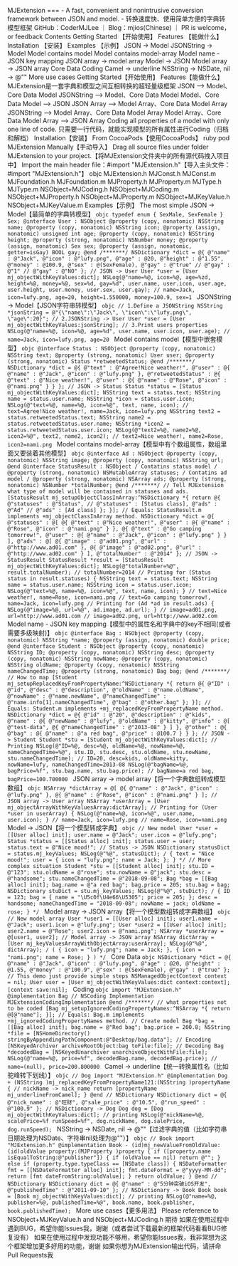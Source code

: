 MJExtension === - A fast, convenient and nonintrusive conversion framework between JSON and model. - 转换速度快、使用简单方便的字典转模型框架 GitHub：CoderMJLee ｜ Blog：mjios(Chinese) ｜ PR is welcome，or feedback Contents Getting Started 【开始使用】 Features 【能做什么】 Installation 【安装】 Examples 【示例】 JSON -> Model JSONString -> Model Model contains model Model contains model-array Model name - JSON key mapping JSON array -> model array Model -> JSON Model array -> JSON array Core Data Coding Camel -> underline NSString -> NSDate, nil -> @"" More use cases Getting Started【开始使用】 Features【能做什么】 MJExtension是一套字典和模型之间互相转换的超轻量级框架 JSON --> Model、Core Data Model JSONString --> Model、Core Data Model Model、Core Data Model --> JSON JSON Array --> Model Array、Core Data Model Array JSONString --> Model Array、Core Data Model Array Model Array、Core Data Model Array --> JSON Array Coding all properties of a model with only one line of code. 只需要一行代码，就能实现模型的所有属性进行Coding（归档和解档） Installation【安装】 From CocoaPods【使用CocoaPods】 ruby pod MJExtension Manually【手动导入】 Drag all source files under folder MJExtension to your project.【将MJExtension文件夹中的所有源代码拽入项目中】 Import the main header file：#import "MJExtension.h"【导入主头文件：#import "MJExtension.h"】 objc MJExtension.h MJConst.h MJConst.m MJFoundation.h MJFoundation.m MJProperty.h MJProperty.m MJType.h MJType.m NSObject+MJCoding.h NSObject+MJCoding.m NSObject+MJProperty.h NSObject+MJProperty.m NSObject+MJKeyValue.h NSObject+MJKeyValue.m Examples【示例】 The most simple JSON -> Model【最简单的字典转模型】 ```objc typedef enum { SexMale, SexFemale } Sex; @interface User : NSObject @property (copy, nonatomic) NSString name; @property (copy, nonatomic) NSString icon; @property (assign, nonatomic) unsigned int age; @property (copy, nonatomic) NSString height; @property (strong, nonatomic) NSNumber money; @property (assign, nonatomic) Sex sex; @property (assign, nonatomic, getter=isGay) BOOL gay; @end /*******/ NSDictionary *dict = @{ @"name" : @"Jack", @"icon" : @"lufy.png", @"age" : @20, @"height" : @"1.55", @"money" : @100.9, @"sex" : @(SexFemale), @"gay" : @"true" // @"gay" : @"1" // @"gay" : @"NO" }; // JSON -> User User *user = [User mj_objectWithKeyValues:dict]; NSLog(@"name=%@, icon=%@, age=%zd, height=%@, money=%@, sex=%d, gay=%d", user.name, user.icon, user.age, user.height, user.money, user.sex, user.gay); // name=Jack, icon=lufy.png, age=20, height=1.550000, money=100.9, sex=1 ``` JSONString -> Model【JSON字符串转模型】 ```objc // 1.Define a JSONString NSString *jsonString = @"{\"name\":\"Jack\", \"icon\":\"lufy.png\", \"age\":20}"; // 2.JSONString -> User User *user = [User mj_objectWithKeyValues:jsonString]; // 3.Print users properties NSLog(@"name=%@, icon=%@, age=%d", user.name, user.icon, user.age); // name=Jack, icon=lufy.png, age=20 ``` Model contains model【模型中嵌套模型】 ```objc @interface Status : NSObject @property (copy, nonatomic) NSString text; @property (strong, nonatomic) User user; @property (strong, nonatomic) Status *retweetedStatus; @end /*******/ NSDictionary *dict = @{ @"text" : @"Agree!Nice weather!", @"user" : @{ @"name" : @"Jack", @"icon" : @"lufy.png" }, @"retweetedStatus" : @{ @"text" : @"Nice weather!", @"user" : @{ @"name" : @"Rose", @"icon" : @"nami.png" } } }; // JSON -> Status Status *status = [Status mj_objectWithKeyValues:dict]; NSString text = status.text; NSString name = status.user.name; NSString *icon = status.user.icon; NSLog(@"text=%@, name=%@, icon=%@", text, name, icon); // text=Agree!Nice weather!, name=Jack, icon=lufy.png NSString text2 = status.retweetedStatus.text; NSString name2 = status.retweetedStatus.user.name; NSString *icon2 = status.retweetedStatus.user.icon; NSLog(@"text2=%@, name2=%@, icon2=%@", text2, name2, icon2); // text2=Nice weather!, name2=Rose, icon2=nami.png ``` Model contains model-array【模型中有个数组属性，数组里面又要装着其他模型】 ```objc @interface Ad : NSObject @property (copy, nonatomic) NSString image; @property (copy, nonatomic) NSString url; @end @interface StatusResult : NSObject / Contatins status model / @property (strong, nonatomic) NSMutableArray statuses; / Contatins ad model / @property (strong, nonatomic) NSArray ads; @property (strong, nonatomic) NSNumber *totalNumber; @end /*******/ // Tell MJExtension what type of model will be contained in statuses and ads. [StatusResult mj_setupObjectClassInArray:^NSDictionary *{ return @{ @"statuses" : @"Status", // @"statuses" : [Status class], @"ads" : @"Ad" // @"ads" : [Ad class] }; }]; // Equals: StatusResult.m implements +mj_objectClassInArray method. NSDictionary *dict = @{ @"statuses" : @[ @{ @"text" : @"Nice weather!", @"user" : @{ @"name" : @"Rose", @"icon" : @"nami.png" } }, @{ @"text" : @"Go camping tomorrow!", @"user" : @{ @"name" : @"Jack", @"icon" : @"lufy.png" } } ], @"ads" : @[ @{ @"image" : @"ad01.png", @"url" : @"http://www.ad01.com" }, @{ @"image" : @"ad02.png", @"url" : @"http://www.ad02.com" } ], @"totalNumber" : @"2014" }; // JSON -> StatusResult StatusResult *result = [StatusResult mj_objectWithKeyValues:dict]; NSLog(@"totalNumber=%@", result.totalNumber); // totalNumber=2014 // Printing for (Status status in result.statuses) { NSString text = status.text; NSString name = status.user.name; NSString icon = status.user.icon; NSLog(@"text=%@, name=%@, icon=%@", text, name, icon); } // text=Nice weather!, name=Rose, icon=nami.png // text=Go camping tomorrow!, name=Jack, icon=lufy.png // Printing for (Ad *ad in result.ads) { NSLog(@"image=%@, url=%@", ad.image, ad.url); } // image=ad01.png, url=http://www.ad01.com // image=ad02.png, url=http://www.ad02.com ``` Model name - JSON key mapping【模型中的属性名和字典中的key不相同(或者需要多级映射)】 ```objc @interface Bag : NSObject @property (copy, nonatomic) NSString *name; @property (assign, nonatomic) double price; @end @interface Student : NSObject @property (copy, nonatomic) NSString ID; @property (copy, nonatomic) NSString desc; @property (copy, nonatomic) NSString nowName; @property (copy, nonatomic) NSString oldName; @property (copy, nonatomic) NSString nameChangedTime; @property (strong, nonatomic) Bag bag; @end /*******/ // How to map [Student mj_setupReplacedKeyFromPropertyName:^NSDictionary *{ return @{ @"ID" : @"id", @"desc" : @"description", @"oldName" : @"name.oldName", @"nowName" : @"name.newName", @"nameChangedTime" : @"name.info[1].nameChangedTime", @"bag" : @"other.bag" }; }]; // Equals: Student.m implements +mj_replacedKeyFromPropertyName method. NSDictionary *dict = @{ @"id" : @"20", @"description" : @"kids", @"name" : @{ @"newName" : @"lufy", @"oldName" : @"kitty", @"info" : @[ @"test-data", @{ @"nameChangedTime" : @"2013-08" } ] }, @"other" : @{ @"bag" : @{ @"name" : @"a red bag", @"price" : @100.7 } } }; // JSON -> Student Student *stu = [Student mj_objectWithKeyValues:dict]; // Printing NSLog(@"ID=%@, desc=%@, oldName=%@, nowName=%@, nameChangedTime=%@", stu.ID, stu.desc, stu.oldName, stu.nowName, stu.nameChangedTime); // ID=20, desc=kids, oldName=kitty, nowName=lufy, nameChangedTime=2013-08 NSLog(@"bagName=%@, bagPrice=%f", stu.bag.name, stu.bag.price); // bagName=a red bag, bagPrice=100.700000 ``` JSON array -> model array【将一个字典数组转成模型数组】 ```objc NSArray *dictArray = @[ @{ @"name" : @"Jack", @"icon" : @"lufy.png" }, @{ @"name" : @"Rose", @"icon" : @"nami.png" } ]; // JSON array -> User array NSArray *userArray = [User mj_objectArrayWithKeyValuesArray:dictArray]; // Printing for (User *user in userArray) { NSLog(@"name=%@, icon=%@", user.name, user.icon); } // name=Jack, icon=lufy.png // name=Rose, icon=nami.png ``` Model -> JSON【将一个模型转成字典】 ```objc // New model User *user = [[User alloc] init]; user.name = @"Jack"; user.icon = @"lufy.png"; Status *status = [[Status alloc] init]; status.user = user; status.text = @"Nice mood!"; // Status -> JSON NSDictionary statusDict = status.mj_keyValues; NSLog(@"%@", statusDict); / { text = "Nice mood!"; user = { icon = "lufy.png"; name = Jack; }; } */ // More complex situation Student *stu = [[Student alloc] init]; stu.ID = @"123"; stu.oldName = @"rose"; stu.nowName = @"jack"; stu.desc = @"handsome"; stu.nameChangedTime = @"2018-09-08"; Bag *bag = [[Bag alloc] init]; bag.name = @"a red bag"; bag.price = 205; stu.bag = bag; NSDictionary stuDict = stu.mj_keyValues; NSLog(@"%@", stuDict); / { ID = 123; bag = { name = "\U5c0f\U4e66\U5305"; price = 205; }; desc = handsome; nameChangedTime = "2018-09-08"; nowName = jack; oldName = rose; } */ ``` Model array -> JSON array【将一个模型数组转成字典数组】 ```objc // New model array User *user1 = [[User alloc] init]; user1.name = @"Jack"; user1.icon = @"lufy.png"; User *user2 = [[User alloc] init]; user2.name = @"Rose"; user2.icon = @"nami.png"; NSArray *userArray = @[user1, user2]; // Model array -> JSON array NSArray dictArray = [User mj_keyValuesArrayWithObjectArray:userArray]; NSLog(@"%@", dictArray); / ( { icon = "lufy.png"; name = Jack; }, { icon = "nami.png"; name = Rose; } ) */ ``` Core Data ```objc NSDictionary *dict = @{ @"name" : @"Jack", @"icon" : @"lufy.png", @"age" : @20, @"height" : @1.55, @"money" : @"100.9", @"sex" : @(SexFemale), @"gay" : @"true" }; // This demo just provide simple steps NSManagedObjectContext context = nil; User user = [User mj_objectWithKeyValues:dict context:context]; [context save:nil]; ``` Coding ```objc import "MJExtension.h" @implementation Bag // NSCoding Implementation MJExtensionCodingImplementation @end /*******/ // what properties not to be coded [Bag mj_setupIgnoredCodingPropertyNames:^NSArray *{ return @[@"name"]; }]; // Equals: Bag.m implements +mj_ignoredCodingPropertyNames method. // Create model Bag *bag = [[Bag alloc] init]; bag.name = @"Red bag"; bag.price = 200.8; NSString *file = [NSHomeDirectory() stringByAppendingPathComponent:@"Desktop/bag.data"]; // Encoding [NSKeyedArchiver archiveRootObject:bag toFile:file]; // Decoding Bag *decodedBag = [NSKeyedUnarchiver unarchiveObjectWithFile:file]; NSLog(@"name=%@, price=%f", decodedBag.name, decodedBag.price); // name=(null), price=200.800000 ``` Camel -> underline【统一转换属性名（比如驼峰转下划线）】 ```objc // Dog import "MJExtension.h" @implementation Dog + (NSString )mj_replacedKeyFromPropertyName121:(NSString )propertyName { // nickName -> nick_name return [propertyName mj_underlineFromCamel]; } @end // NSDictionary NSDictionary dict = @{ @"nick_name" : @"旺财", @"sale_price" : @"10.5", @"run_speed" : @"100.9" }; // NSDictionary -> Dog Dog dog = [Dog mj_objectWithKeyValues:dict]; // printing NSLog(@"nickName=%@, scalePrice=%f runSpeed=%f", dog.nickName, dog.salePrice, dog.runSpeed); ``` NSString -> NSDate, nil -> @""【过滤字典的值（比如字符串日期处理为NSDate、字符串nil处理为@""）】 ```objc // Book import "MJExtension.h" @implementation Book - (id)mj_newValueFromOldValue:(id)oldValue property:(MJProperty )property { if ([property.name isEqualToString:@"publisher"]) { if (oldValue == nil) return @""; } else if (property.type.typeClass == [NSDate class]) { NSDateFormatter fmt = [[NSDateFormatter alloc] init]; fmt.dateFormat = @"yyyy-MM-dd"; return [fmt dateFromString:oldValue]; } return oldValue; } @end // NSDictionary NSDictionary dict = @{ @"name" : @"5分钟突破iOS开发", @"publishedTime" : @"2011-09-10" }; // NSDictionary -> Book Book book = [Book mj_objectWithKeyValues:dict]; // printing NSLog(@"name=%@, publisher=%@, publishedTime=%@", book.name, book.publisher, book.publishedTime); ``` More use cases【更多用法】 Please reference to NSObject+MJKeyValue.h and NSObject+MJCoding.h 期待 如果在使用过程中遇到BUG，希望你能Issues我，谢谢（或者尝试下载最新的框架代码看看BUG修复没有） 如果在使用过程中发现功能不够用，希望你能Issues我，我非常想为这个框架增加更多好用的功能，谢谢 如果你想为MJExtension输出代码，请拼命Pull Requests我
